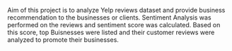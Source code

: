 Aim of this project is to analyze Yelp reviews dataset and provide business recommendation to the businesses or clients. Sentiment Analysis was performed on the reviews and sentiment score was calculated. Based on this score, top Buisnesses were listed and their customer reviews were analyzed to promote their businesses. 
